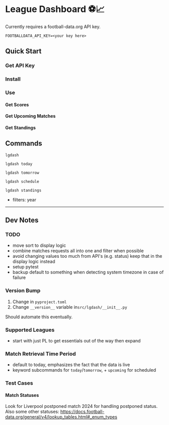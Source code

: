 # League Dashboard ⚽📈

Currently requires a football-data.org API key.

```
FOOTBALLDATA_API_KEY=<your key here>
```


## Quick Start

### Get API Key

### Install

### Use

#### Get Scores

#### Get Upcoming Matches

#### Get Standings


## Commands

`lgdash`

`lgdash today`

`lgdash tomorrow`

`lgdash schedule`

`lgdash standings`
- filters: year


---

## Dev Notes

### TODO

- move sort to display logic
- combine matches requests all into one and filter when possible
- avoid changing values too much from API's (e.g. status) keep that in the display logic instead
- setup pytest
- backup default to something when detecting system timezone in case of failure

### Version Bump

1. Change in `pyproject.toml`
2. Change `__version__` variable in`src/lgdash/__init__.py`

Should automate this eventually.

### Supported Leagues 

- start with just PL to get essentials out of the way then expand

### Match Retrieval Time Period

- default to today, emphasizes the fact that the data is live 
- keyword subcommands for `today`/`tomorrow`, + `upcoming` for scheduled

### Test Cases

#### Match Statuses

Look for Liverpool postponed match 2024 for handling postponed status.
Also some other statuses: https://docs.football-data.org/general/v4/lookup_tables.html#_enum_types
